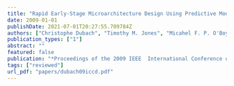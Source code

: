 ```yaml
---
title: "Rapid Early-Stage Microarchitecture Design Using Predictive Models"
date: 2009-01-01
publishDate: 2021-07-01T20:27:55.709784Z
authors: ["Christophe Dubach", "Timothy M. Jones", "Micahel F. P. O'Boyle"]
publication_types: ["1"]
abstract: ""
featured: false
publication: "*Proceedings of the 2009 IEEE  International Conference on Computer Design (<span style=\"font-weight:bold\"><span style=\"font-weight:bold;color:black\">ICCD</span></span>)*"
tags: ["reviewed"]
url_pdf: "papers/dubach09iccd.pdf"
---
```


